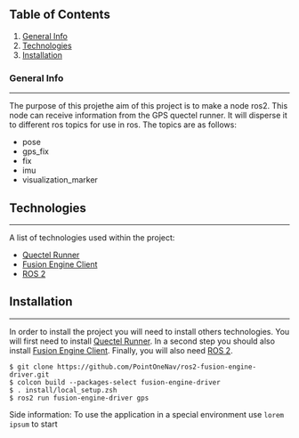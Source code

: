 ## Table of Contents
1. [General Info](#general-info)
2. [Technologies](#technologies)
3. [Installation](#installation)
<!-- 4. [FAQs](#faqs) -->
<!-- 4. [Collaboration](#collaboration) -->

### General Info
***
The purpose of this projethe aim of this project is to make a node ros2.
This node can receive information from the GPS quectel runner.
It will disperse it to different ros topics for use in ros.
The topics are as follows:

* pose
* gps_fix
* fix
* imu
* visualization_marker

## Technologies
***
A list of technologies used within the project:
* [Quectel Runner](https://s3.amazonaws.com/files.pointonenav.com/quectel/lg69t/quectel-lg69t-am-evb.0.6.8.zip)
* [Fusion Engine Client](https://github.com/PointOneNav/fusion-engine-client)
* [ROS 2](https://docs.ros.org/en/humble/Installation.html)

## Installation
***
In order to install the project you will need to install others technologies.
You will first need to install [Quectel Runner](https://s3.amazonaws.com/files.pointonenav.com/quectel/lg69t/quectel-lg69t-am-evb.0.6.8.zip).
In a second step you should also install [Fusion Engine Client](https://github.com/PointOneNav/fusion-engine-client).
Finally, you will also need [ROS 2](https://docs.ros.org/en/humble/Installation.html).
```
$ git clone https://github.com/PointOneNav/ros2-fusion-engine-driver.git
$ colcon build --packages-select fusion-engine-driver                                                            
$ . install/local_setup.zsh                                                                                      
$ ros2 run fusion-engine-driver gps
```
Side information: To use the application in a special environment use ```lorem ipsum``` to start
<!-- ## Collaboration
***
Give instructions on how to collaborate with your project.
> Maybe you want to write a quote in this part. 
> It should go over several rows?
> This is how you do it. -->
<!-- 
## FAQs
***
A list of frequently asked questions
1. **This is a question in bold**
Answer of the first question with _italic words_. 
2. __Second question in bold__ 
To answer this question we use an unordered list:
* First point
* Second Point
* Third point
3. **Third question in bold**
Answer of the third question with *italic words*.
4. **Fourth question in bold**
| Headline 1 in the tablehead | Headline 2 in the tablehead | Headline 3 in the tablehead |
|:--------------|:-------------:|--------------:|
| text-align left | text-align center | text-align right | -->